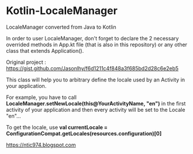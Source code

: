 # Kotlin-LocaleManager
LocaleManager converted from Java to Kotlin

In order to user LocaleManager, don't forget to declare the 2 necessary overrided methods in App.kt file (that is also in this repository) or any other class that extends Application().

Original project :
https://gist.github.com/Jasonlhy/f6d1211c4f848a3f685bd2d28c6e2eb5

This class will help you to arbitrary define the locale used by an Activity in your application.

For example, you have to call **LocaleManager.setNewLocale(this@YourActivityName, "en")** in the first activity of your application and then every activity will be set to the Locale "en"...

To get the locale, use **val currentLocale = ConfigurationCompat.getLocales(resources.configuration)[0]**

https://ntic974.blogspot.com
